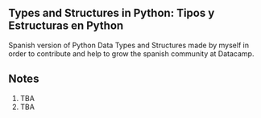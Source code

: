 ## Types and Structures in Python: Tipos y Estructuras en Python

Spanish version of Python Data Types and Structures made by myself in order to contribute and help to grow the spanish community at Datacamp.

## Notes
1. TBA
2. TBA
